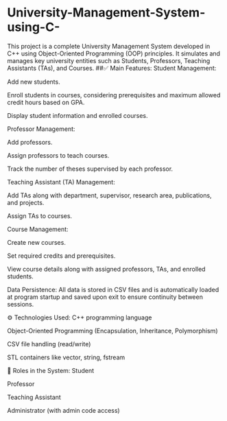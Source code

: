 # University-Management-System-using-C-
This project is a complete University Management System developed in C++ using Object-Oriented Programming (OOP) principles. It simulates and manages key university entities such as Students, Professors, Teaching Assistants (TAs), and Courses.
##✅ Main Features:
Student Management:

Add new students.

Enroll students in courses, considering prerequisites and maximum allowed credit hours based on GPA.

Display student information and enrolled courses.

Professor Management:

Add professors.

Assign professors to teach courses.

Track the number of theses supervised by each professor.

Teaching Assistant (TA) Management:

Add TAs along with department, supervisor, research area, publications, and projects.

Assign TAs to courses.

Course Management:

Create new courses.

Set required credits and prerequisites.

View course details along with assigned professors, TAs, and enrolled students.

Data Persistence:
All data is stored in CSV files and is automatically loaded at program startup and saved upon exit to ensure continuity between sessions.

⚙️ Technologies Used:
C++ programming language

Object-Oriented Programming (Encapsulation, Inheritance, Polymorphism)

CSV file handling (read/write)

STL containers like vector, string, fstream

👥 Roles in the System:
Student

Professor

Teaching Assistant

Administrator (with admin code access)


